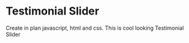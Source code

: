# Testimonial Slider
Create in plan javascript, html and css. 
This is cool looking Testimonial Slider